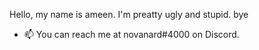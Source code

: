 Hello, my name is ameen.
I'm preatty ugly and stupid.
bye
- 📫 You can reach me at novanard#4000 on Discord.

<!---
Novanard/Novanard is a ✨ special ✨ repository because its `README.md` (this file) appears on your GitHub profile.
You can click the Preview link to take a look at your changes.
--->
